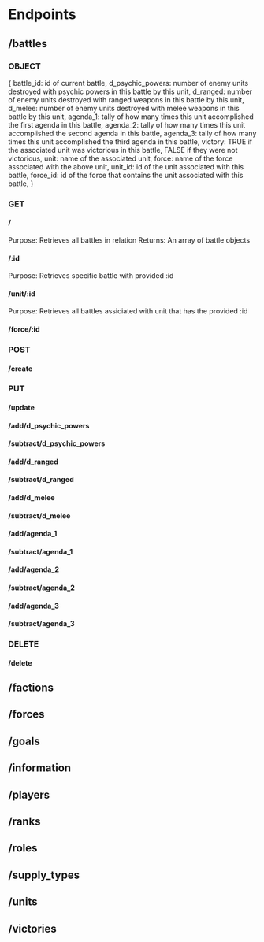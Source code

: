 # Endpoints
## /battles
### OBJECT
{
  battle_id: id of current battle,
  d_psychic_powers: number of enemy units destroyed with psychic powers in this battle by this unit,
  d_ranged: number of enemy units destroyed with ranged weapons in this battle by this unit,
  d_melee: number of enemy units destroyed with melee weapons in this battle by this unit,
  agenda_1: tally of how many times this unit accomplished the first agenda in this battle,
  agenda_2: tally of how many times this unit accomplished the second agenda in this battle,
  agenda_3: tally of how many times this unit accomplished the third agenda in this battle,
  victory: TRUE if the associated unit was victorious in this battle, FALSE if they were not victorious,
  unit: name of the associated unit,
  force: name of the force associated with the above unit,
  unit_id: id of the unit associated with this battle,
  force_id: id of the force that contains the unit associated with this battle,
}
### GET
#### /
Purpose: Retrieves all battles in relation
Returns: An array of battle objects
#### /:id
Purpose: Retrieves specific battle with provided :id
#### /unit/:id
Purpose: Retrieves all battles assiciated with unit that has the provided :id
#### /force/:id
### POST
#### /create
### PUT
#### /update
#### /add/d_psychic_powers
#### /subtract/d_psychic_powers
#### /add/d_ranged
#### /subtract/d_ranged
#### /add/d_melee
#### /subtract/d_melee
#### /add/agenda_1
#### /subtract/agenda_1
#### /add/agenda_2
#### /subtract/agenda_2
#### /add/agenda_3
#### /subtract/agenda_3
### DELETE
#### /delete
## /factions
## /forces
## /goals
## /information
## /players
## /ranks
## /roles
## /supply_types
## /units
## /victories

